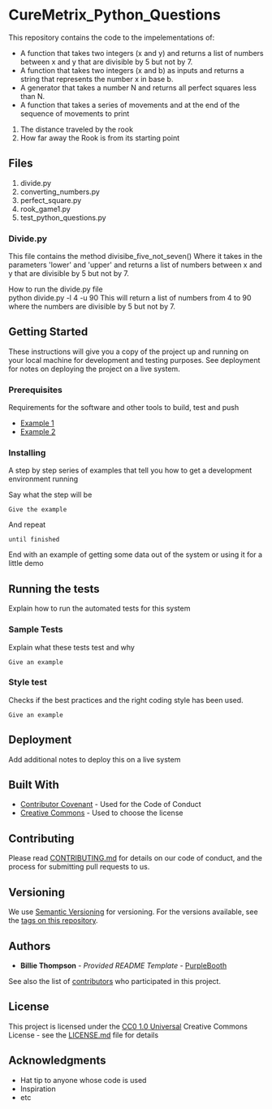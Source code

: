 # CureMetrix_Python_Questions

This repository contains the code to the impelementations of:
- A function that takes two integers (x and y) and returns a list of numbers between x and y that are divisible by 5 but not by 7.
- A function that takes two integers (x and b) as inputs and returns a string that represents the number x in base b.
- A generator that takes a number N and returns all perfect squares less than N.
- A function that takes a series of movements and at the
end of the sequence of movements to print
1. The distance traveled by the rook
2. How far away the Rook is from its starting point

## Files
1. divide.py
2. converting_numbers.py
3. perfect_square.py
4. rook_game1.py
5. test_python_questions.py

### Divide.py
This file contains the method
    divisibe_five_not_seven()
Where it takes in the parameters 'lower' and 'upper' and returns a list of numbers between x and y that are divisible by 5 but not by 7.

How to run the divide.py file  
    python divide.py -l 4 -u 90
This will return a list of numbers from 4 to 90 where the numbers are divisible by 5 but not by 7.

## Getting Started

These instructions will give you a copy of the project up and running on
your local machine for development and testing purposes. See deployment
for notes on deploying the project on a live system.

### Prerequisites

Requirements for the software and other tools to build, test and push
- [Example 1](https://www.example.com)
- [Example 2](https://www.example.com)

### Installing

A step by step series of examples that tell you how to get a development
environment running

Say what the step will be

    Give the example

And repeat

    until finished

End with an example of getting some data out of the system or using it
for a little demo

## Running the tests

Explain how to run the automated tests for this system

### Sample Tests

Explain what these tests test and why

    Give an example

### Style test

Checks if the best practices and the right coding style has been used.

    Give an example

## Deployment

Add additional notes to deploy this on a live system

## Built With

  - [Contributor Covenant](https://www.contributor-covenant.org/) - Used
    for the Code of Conduct
  - [Creative Commons](https://creativecommons.org/) - Used to choose
    the license

## Contributing

Please read [CONTRIBUTING.md](CONTRIBUTING.md) for details on our code
of conduct, and the process for submitting pull requests to us.

## Versioning

We use [Semantic Versioning](http://semver.org/) for versioning. For the versions
available, see the [tags on this
repository](https://github.com/PurpleBooth/a-good-readme-template/tags).

## Authors

  - **Billie Thompson** - *Provided README Template* -
    [PurpleBooth](https://github.com/PurpleBooth)

See also the list of
[contributors](https://github.com/PurpleBooth/a-good-readme-template/contributors)
who participated in this project.

## License

This project is licensed under the [CC0 1.0 Universal](LICENSE.md)
Creative Commons License - see the [LICENSE.md](LICENSE.md) file for
details

## Acknowledgments

  - Hat tip to anyone whose code is used
  - Inspiration
  - etc
